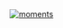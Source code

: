 <div align="center">
<a href="https://youtu.be/r5xjh7vF-HM">
  <img src="https://github.com/kelo221/kelo221/assets/61495413/d79a8113-af7c-469f-a565-c68f45b20e15" alt="moments">
</a>
</div>
